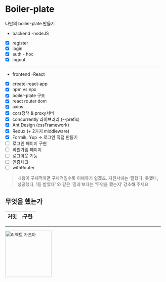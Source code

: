 # Boiler-plate
나만의 boiler-plate 만들기
* backend -nodeJS
- [x] register 
- [x] login 
- [x] auth - hoc
- [x] logout
---
* frontend -React
- [x] create-react-app 
- [x] npm vs npx
- [x] boiler-plate 구조
- [x] react router dom
- [x] axios
- [x] cors정책 & proxy서버
- [x] concurrently 라이브러리 (--prefix)
- [x] Ant Design (cssFramework)
- [x] Redux (+ 2가지 middleware)
- [x] Formik, Yup -> 로그인 직접 만들기
- [ ] 로그인 페이지 구현
- [ ] 회원가입 페이지
- [ ] 로그아웃 기능
- [ ] 인증체크
- [ ] withRouter

> 내용이 구체적이면 구체적일수록 이해하기 쉽겠죠. 지원서에는 ‘잘했다, 못했다, 성공했다, 1등 받았다’ 와 같은 ‘결과’보다는 ‘무엇을 했는지’ 강조해 주세요.

## 무엇을 했는가
커밋 | :구현:
---|---




****

<a href="https://github.com/shongs27"><img width="150" src="https://media.vlpt.us/images/devpark/post/3f691ef0-d5de-4fc2-81d0-951d8ed8a36d/Ekran-Resmi-2019-11-18-18.08.13.png" alt="리액트 가즈아" title="리액트"></a>